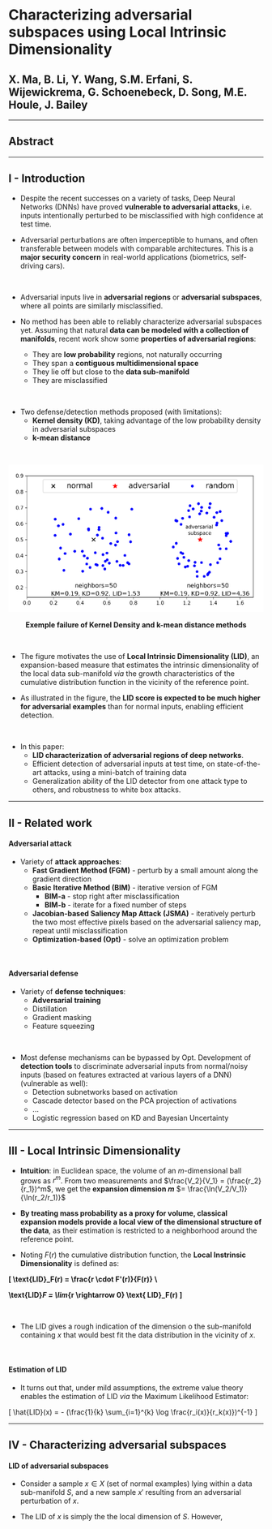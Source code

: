 # Characterizing adversarial subspaces using Local Intrinsic Dimensionality

<h2> X. Ma, B. Li, Y. Wang, S.M. Erfani, S. Wijewickrema, G. Schoenebeck,
D. Song, M.E. Houle, J. Bailey </h2>



---



## Abstract



---



## I - Introduction

* Despite the recent successes on a variety of tasks, Deep Neural Networks
(DNNs) have proved **vulnerable to adversarial attacks**, i.e. inputs
intentionally perturbed to be misclassified with high confidence at test time.

* Adversarial perturbations are often imperceptible to humans, and often
transferable between models with comparable architectures. This is a **major
security concern** in real-world applications (biometrics, self-driving cars).

<br>

* Adversarial inputs live in **adversarial regions** or **adversarial
subspaces**, where all points are similarly misclassified.

* No method has been able to reliably characterize adversarial subspaces yet.
Assuming that natural **data can be modeled with a collection of manifolds**,
recent work show some **properties of adversarial regions**:
  * They are **low probability** regions, not naturally occurring
  * They span a **contiguous multidimensional space**
  * They lie off but close to the **data sub-manifold**
  * They are misclassified

<br>

* Two defense/detection methods proposed (with limitations):
  * **Kernel density (KD)**, taking advantage of the low probability density
    in adversarial subspaces
  * **k-mean distance**

<br>

<center>

![Failures KM KD](pictures/14-KM_KD_failures.png)

**Exemple failure of Kernel Density and k-mean distance methods**

</center>

<br>

* The figure motivates the use of **Local Intrinsic Dimensionality (LID)**,
an expansion-based measure that estimates the intrinsic dimensionality of the
local data sub-manifold *via* the growth characteristics of the cumulative
distribution function in the vicinity of the reference point.

* As illustrated in the figure, the **LID score is expected to be much higher
for adversarial examples** than for normal inputs, enabling efficient detection.

<br>

* In this paper:
  * **LID characterization of adversarial regions of deep networks**.
  * Efficient detection of adversarial inputs at test time, on state-of-the-art
    attacks, using a mini-batch of training data
  * Generalization ability of the LID detector from one attack type to others,
    and robustness to white box attacks.



---



## II - Related work

#### Adversarial attack

* Variety of **attack approaches**:
  * **Fast Gradient Method (FGM)** - perturb by a small amount along the
    gradient direction
  * **Basic Iterative Method (BIM)** - iterative version of FGM
    * **BIM-a** - stop right after misclassification
    * **BIM-b** - iterate for a fixed number of steps
  * **Jacobian-based Saliency Map Attack (JSMA)** - iteratively perturb the
    two most effective pixels based on the adversarial saliency map, repeat
    until misclassification
  * **Optimization-based (Opt)** - solve an optimization problem


<br>


#### Adversarial defense

* Variety of **defense techniques**:
  * **Adversarial training**
  * Distillation
  * Gradient masking
  * Feature squeezing

<br>

* Most defense mechanisms can be bypassed by Opt. Development of **detection
tools** to discriminate adversarial inputs from normal/noisy inputs (based on
features extracted at various layers of a DNN) (vulnerable as well):
  * Detection subnetworks based on activation
  * Cascade detector based on the PCA projection of activations
  * ...
  * Logistic regression based on KD and Bayesian Uncertainty



---



## III - Local Intrinsic Dimensionality

* **Intuition**: in Euclidean space, the volume of an $m$-dimensional ball grows
as $r^m$. From two measurements and $\frac{V_2}{V_1} = (\frac{r_2}{r_1})^m$,
we get the **expansion dimension $m$** $= \frac{\ln(V_2/V_1)}{\ln(r_2/r_1)}$

* **By treating mass probability as a proxy for volume, classical expansion
models provide a local view of the dimensional structure of the data**, as their
estimation is restricted to a neighborhood around the reference point.

* Noting $F(r)$ the cumulative distribution function, the **Local Instrinsic
Dimensionality** is defined as:

<strong>

\[
  \text{LID}_F(r) = \frac{r \cdot F'(r)}{F(r)} \\

  \text{LID}_F = \lim_{r \rightarrow 0} \text{  LID}_F(r)
\]

</strong>

<br>

* The LID gives a rough indication of the dimension o the sub-manifold
containing $x$ that would best fit the data distribution in the vicinity of $x$.


<br>


#### Estimation of LID

* It turns out that, under mild assumptions, the extreme value theory enables
the estimation of LID *via* the Maximum Likelihood Estimator:

\[
\hat{LID}(x) = - (\frac{1}{k} \sum_{i=1}^{k} \log \frac{r_i(x)}{r_k(x)})^{-1}
\]



---



## IV - Characterizing adversarial subspaces

#### LID of adversarial subspaces

* Consider a sample $x \in X$ (set of normal examples) lying within a data
sub-manifold $S$, and a new sample $x'$ resulting from an adversarial
perturbation of $x$.

* The LID of $x$ is simply the the local dimension of $S$. However, 
